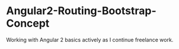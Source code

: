 # Angular2-Routing-Bootstrap-Concept
Working with Angular 2 basics actively as I  continue freelance work. 
